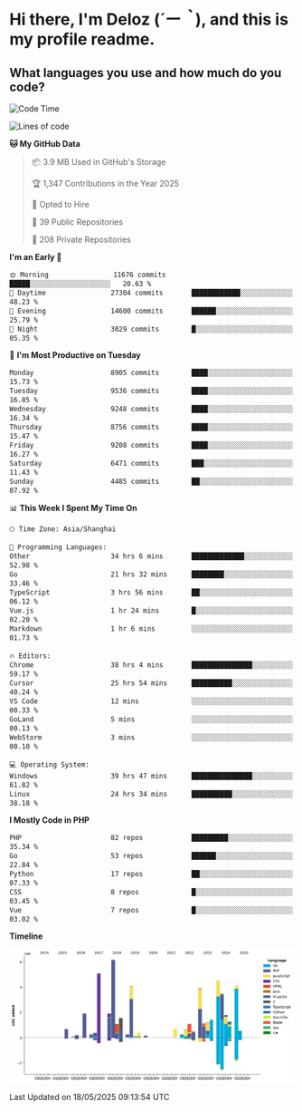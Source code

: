 # **Hi there, I'm Deloz (*´ー｀*), and this is my profile readme.**

## **What languages you use and how much do you code?**

<!--START_SECTION:waka-->
![Code Time](http://img.shields.io/badge/Code%20Time-6%2C395%20hrs%2012%20mins-blue)

![Lines of code](https://img.shields.io/badge/From%20Hello%20World%20I%27ve%20Written-50.9%20million%20lines%20of%20code-blue)

**🐱 My GitHub Data** 

> 📦 3.9 MB Used in GitHub's Storage 
 > 
> 🏆 1,347 Contributions in the Year 2025
 > 
> 💼 Opted to Hire
 > 
> 📜 39 Public Repositories 
 > 
> 🔑 208 Private Repositories 
 > 
**I'm an Early 🐤** 

```text
🌞 Morning                11676 commits       █████░░░░░░░░░░░░░░░░░░░░   20.63 % 
🌆 Daytime                27304 commits       ████████████░░░░░░░░░░░░░   48.23 % 
🌃 Evening                14600 commits       ██████░░░░░░░░░░░░░░░░░░░   25.79 % 
🌙 Night                  3029 commits        █░░░░░░░░░░░░░░░░░░░░░░░░   05.35 % 
```
📅 **I'm Most Productive on Tuesday** 

```text
Monday                   8905 commits        ████░░░░░░░░░░░░░░░░░░░░░   15.73 % 
Tuesday                  9536 commits        ████░░░░░░░░░░░░░░░░░░░░░   16.85 % 
Wednesday                9248 commits        ████░░░░░░░░░░░░░░░░░░░░░   16.34 % 
Thursday                 8756 commits        ████░░░░░░░░░░░░░░░░░░░░░   15.47 % 
Friday                   9208 commits        ████░░░░░░░░░░░░░░░░░░░░░   16.27 % 
Saturday                 6471 commits        ███░░░░░░░░░░░░░░░░░░░░░░   11.43 % 
Sunday                   4485 commits        ██░░░░░░░░░░░░░░░░░░░░░░░   07.92 % 
```


📊 **This Week I Spent My Time On** 

```text
🕑︎ Time Zone: Asia/Shanghai

💬 Programming Languages: 
Other                    34 hrs 6 mins       █████████████░░░░░░░░░░░░   52.98 % 
Go                       21 hrs 32 mins      ████████░░░░░░░░░░░░░░░░░   33.46 % 
TypeScript               3 hrs 56 mins       ██░░░░░░░░░░░░░░░░░░░░░░░   06.12 % 
Vue.js                   1 hr 24 mins        █░░░░░░░░░░░░░░░░░░░░░░░░   02.20 % 
Markdown                 1 hr 6 mins         ░░░░░░░░░░░░░░░░░░░░░░░░░   01.73 % 

🔥 Editors: 
Chrome                   38 hrs 4 mins       ███████████████░░░░░░░░░░   59.17 % 
Cursor                   25 hrs 54 mins      ██████████░░░░░░░░░░░░░░░   40.24 % 
VS Code                  12 mins             ░░░░░░░░░░░░░░░░░░░░░░░░░   00.33 % 
GoLand                   5 mins              ░░░░░░░░░░░░░░░░░░░░░░░░░   00.13 % 
WebStorm                 3 mins              ░░░░░░░░░░░░░░░░░░░░░░░░░   00.10 % 

💻 Operating System: 
Windows                  39 hrs 47 mins      ███████████████░░░░░░░░░░   61.82 % 
Linux                    24 hrs 34 mins      ██████████░░░░░░░░░░░░░░░   38.18 % 
```

**I Mostly Code in PHP** 

```text
PHP                      82 repos            █████████░░░░░░░░░░░░░░░░   35.34 % 
Go                       53 repos            ██████░░░░░░░░░░░░░░░░░░░   22.84 % 
Python                   17 repos            ██░░░░░░░░░░░░░░░░░░░░░░░   07.33 % 
CSS                      8 repos             █░░░░░░░░░░░░░░░░░░░░░░░░   03.45 % 
Vue                      7 repos             █░░░░░░░░░░░░░░░░░░░░░░░░   03.02 % 
```



**Timeline**

![Lines of Code chart](https://raw.githubusercontent.com/deloz/deloz/main/assets/bar_graph.png)


 Last Updated on 18/05/2025 09:13:54 UTC
<!--END_SECTION:waka-->
